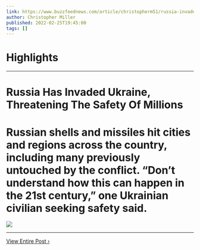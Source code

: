 ```yaml
---
link: https://www.buzzfeednews.com/article/christopherm51/russia-invades-ukraine
author: Christopher Miller
published: 2022-02-25T19:45:00
tags: []
---
```

# Highlights


---
# Russia Has Invaded Ukraine, Threatening The Safety Of Millions
# Russian shells and missiles hit cities and regions across the country, including many previously untouched by the conflict. “Don’t understand how this can happen in the 21st century,” one Ukrainian civilian seeking safety said.

![](https://img.buzzfeed.com/buzzfeed-static/static/2022-02/24/15/tmp/92552af3bb76/tmp-name-2-2109-1645716858-19_dblbig.jpg)

---

[View Entire Post ›](https://www.buzzfeednews.com/article/christopherm51/russia-invades-ukraine)